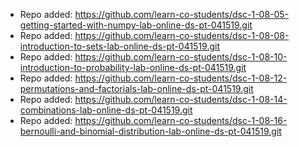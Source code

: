 
- Repo added: https://github.com/learn-co-students/dsc-1-08-05-getting-started-with-numpy-lab-online-ds-pt-041519.git
- Repo added: https://github.com/learn-co-students/dsc-1-08-08-introduction-to-sets-lab-online-ds-pt-041519.git
- Repo added: https://github.com/learn-co-students/dsc-1-08-10-introduction-to-probability-lab-online-ds-pt-041519.git
- Repo added: https://github.com/learn-co-students/dsc-1-08-12-permutations-and-factorials-lab-online-ds-pt-041519.git
- Repo added: https://github.com/learn-co-students/dsc-1-08-14-combinations-lab-online-ds-pt-041519.git
- Repo added: https://github.com/learn-co-students/dsc-1-08-16-bernoulli-and-binomial-distribution-lab-online-ds-pt-041519.git